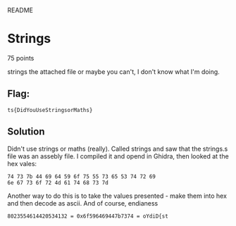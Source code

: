 README

# Strings
75 points

strings the attached file or maybe you can't, I don't know what I'm doing.

## Flag:
```shell
ts{DidYouUseStringsorMaths}
```

## Solution
Didn't use strings or maths (really). Called strings and saw that the strings.s file was an assebly file. I compiled it and opend in Ghidra, then looked at the hex vales:
```shell
74 73 7b 44 69 64 59 6f 75 55 73 65 53 74 72 69
6e 67 73 6f 72 4d 61 74 68 73 7d
```

Another way to do this is to take the values presented - make them into hex and then decode as ascii. And of course, endianess
```shell
8023554614420534132 = 0x6f596469447b7374 = oYdiD{st
```

